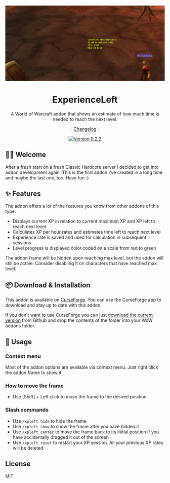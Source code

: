 <div align="center">

![Screenshot][image-screenshot]

# ExperienceLeft

A World of Warcraft addon that shows an estimate of how much time is needed to reach the next level.

· [Changelog](./CHANGELOG.md) ·

[![Version 0.2.2][github-release-shield]][github-release-link]

</div>

## 👋🏻 Welcome

After a fresh start on a fresh Classic Hardcore server I decided to get into addon development again. This is the first addon I've created in a long time and maybe the last one, too. Have fun :)

## ✨ Features

The addon offers a lot of the features you know from other addons of this type:

-   Displays current XP in relation to current maximum XP and XP left to reach next level
-   Calculates XP per hour rates and estimates time left to reach next level
-   Experience rate is saved and used for calculation in subsequent sessions
-   Level progress is displayed color coded on a scale from red to green

The addon frame will be hidden upon reaching max level, but the addon will still be active. Consider disabling it on characters that have reached max level.

## 📦 Download & Installation

This addon is available on [CurseForge][curseforge-release-link]. You can use the CurseForge app to download and stay up to date with this addon.

If you don't want to use CurseForge you can just [download the current version][github-release-link] from Github and drop the contents of the folder into your WoW addons folder.

## 🔨 Usage

### Context menu

Most of the addon options are available via context menu. Just right click the addon frame to show it.

### How to move the frame

-   Use [Shift] + Left click to move the frame to the desired position

### Slash commands

-   Use `/xpleft hide` to hide the frame
-   Use `/xpleft show` to show the frame after you have hidden it
-   Use `/xpleft center` to move the frame back to its initial position if you have accidentally dragged it out of the screen
-   Use `/xpleft reset` to restart your XP session. All your previous XP rates will be deleted.

## License

MIT

<!-- Links -->

[curseforge-release-link]: https://www.curseforge.com/wow/addons/experience-left
[github-release-shield]: https://img.shields.io/badge/version-0.2.2-blue?color=369eff&labelColor=black&logo=github
[github-release-link]: https://github.com/hjenneberg/wow-experience-left/releases/tag/0.2.2
[image-screenshot]: ./docs/images/screenshot.png
